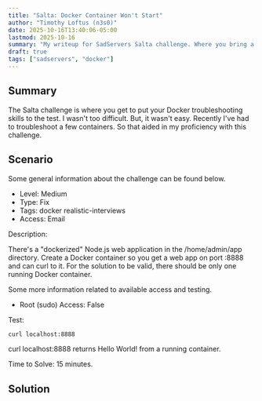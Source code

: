 ```yaml
---
title: "Salta: Docker Container Won't Start"
author: "Timothy Loftus (n3s0)"
date: 2025-10-16T13:40:06-05:00
lastmod: 2025-10-16
summary: "My writeup for SadServers Salta challenge. Where you bring a Docker container back from the dead."
draft: true
tags: ["sadservers", "docker"]
---
```


## Summary

The Salta challenge is where you get to put your Docker troubleshooting skills
to the test. I wasn't too difficult. But, it wasn't easy. Recently I've had to
troubleshoot a few containers. So that aided in my proficiency with this
challenge.

## Scenario

Some general information about the challenge can be found below.

- Level: Medium
- Type: Fix
- Tags: docker realistic-interviews  
- Access: Email

Description: 

There's a "dockerized" Node.js web application in the /home/admin/app directory. 
Create a Docker container so you get a web app on port :8888 and can curl to it. 
For the solution to be valid, there should be only one running Docker container.

Some more information related to available access and testing.

- Root (sudo) Access: False

Test: 

```sh
curl localhost:8888
```

curl localhost:8888 returns Hello World! from a running container.

Time to Solve: 15 minutes.

## Solution
